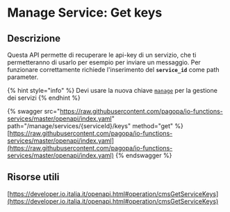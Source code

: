 # Manage Service: Get keys

## Descrizione

Questa API permette di recuperare le api-key di un servizio, che ti permetteranno di usarlo per esempio per inviare un messaggio. Per funzionare correttamente richiede l'inserimento del **`service_id`** come path parameter.

{% hint style="info" %}
Devi usare la nuova chiave [`manage`](../../funzionalita/pubblicare-un-servizio/chiave-manage.md) per la gestione dei servizi
{% endhint %}

{% swagger src="https://raw.githubusercontent.com/pagopa/io-functions-services/master/openapi/index.yaml" path="/manage/services/{serviceId}/keys" method="get" %}
[https://raw.githubusercontent.com/pagopa/io-functions-services/master/openapi/index.yaml](https://raw.githubusercontent.com/pagopa/io-functions-services/master/openapi/index.yaml)
{% endswagger %}

## Risorse utili <a href="#o8mmtd1j7fhx" id="o8mmtd1j7fhx"></a>

[https://developer.io.italia.it/openapi.html#operation/cmsGetServiceKeys](https://developer.io.italia.it/openapi.html#operation/cmsGetServiceKeys)
